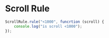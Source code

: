 # Scroll Rule

```javascript
ScrollRule.rule("<1000", funcrtion (scroll) {
	console.log("is scroll <1000");
});
```
